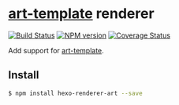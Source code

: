# [art-template] renderer

[![Build Status](https://travis-ci.org/aui/hexo-renderer-art.svg?branch=master)](https://travis-ci.org/aui/hexo-renderer-art)  [![NPM version](https://badge.fury.io/js/hexo-renderer-art.svg)](http://badge.fury.io/js/hexo-renderer-art) [![Coverage Status](https://img.shields.io/coveralls/aui/hexo-renderer-art.svg)](https://coveralls.io/r/aui/hexo-renderer-art?branch=master)

Add support for [art-template].

## Install

``` bash
$ npm install hexo-renderer-art --save
```

[art-template]: https://github.com/aui/art-template

